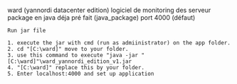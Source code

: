<br>
ward (yannordi datacenter edition)
logiciel de monitoring des serveur 
package en java déja pré fait (java_package)
port 4000 (défaut)


<br>

    Run jar file

    1. execute the jar with cmd (run as admiinistrator) on the app folder.
    2. cd "[C:\ward]" move to your folder.
    3. use this command to execute "java -jar "[C:\ward]"\ward_yannordi_edition_v1.jar
    4. "[C:\ward]" replace this by your folder.
    5. Enter localhost:4000 and set up application
